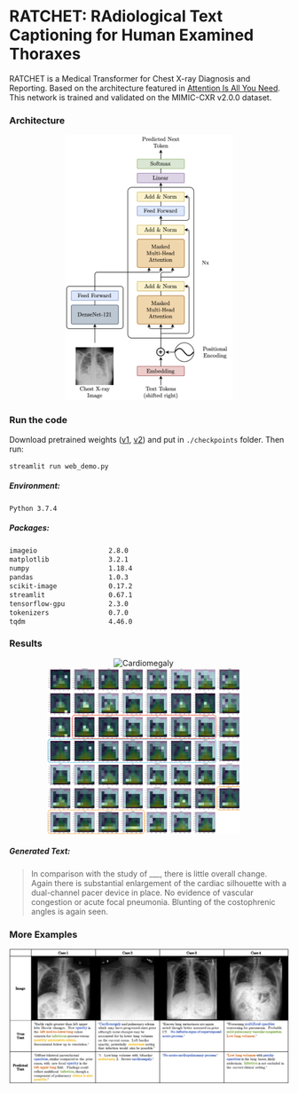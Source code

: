 # RATCHET: RAdiological Text Captioning for Human Examined Thoraxes

RATCHET is a Medical Transformer for Chest X-ray Diagnosis and Reporting. Based on the architecture featured in [Attention Is All You Need](https://papers.nips.cc/paper/7181-attention-is-all-you-need.pdf). This network is trained and validated on the MIMIC-CXR v2.0.0 dataset.


### Architecture

<p align="center">
  <img src="assets/model_transformer.png" alt="RATCHET Architecture" width="300"/>
</p>


### Run the code

Download pretrained weights
([v1](http://www.doc.ic.ac.uk/~bh1511/ratchet_model_weights_202009251103.zip), 
[v2](http://www.doc.ic.ac.uk/~bh1511/ratchet_model_weights_202110181424.zip))
and put in `./checkpoints` folder. Then run:

```
streamlit run web_demo.py
```

##### Environment: 
```
Python 3.7.4
```

##### Packages:
```
imageio                  2.8.0
matplotlib               3.2.1
numpy                    1.18.4
pandas                   1.0.3
scikit-image             0.17.2
streamlit                0.67.1
tensorflow-gpu           2.3.0
tokenizers               0.7.0
tqdm                     4.46.0
```


### Results

<p align="center">
  &nbsp;&nbsp;&nbsp;&nbsp;
  <img src="https://upload.wikimedia.org/wikipedia/commons/7/7a/Cardiomegally.PNG" alt="Cardiomegaly" height="300"/>
  &nbsp;&nbsp;&nbsp;&nbsp;
  &nbsp;&nbsp;&nbsp;&nbsp;
  <img src="assets/attn_plot.png" alt="Cardiomegaly Attention Plot" height="300"/>
  &nbsp;&nbsp;&nbsp;&nbsp;
</p>


##### Generated Text: 

> In comparison with the study of \_\_\_, there is little overall change. Again there is substantial enlargement of the cardiac silhouette with a dual-channel pacer device in place. No evidence of vascular congestion or acute focal pneumonia. Blunting of the costophrenic angles is again seen.


### More Examples

<p align="center">
  <img src="assets/examples.png" alt="More Captioning Examples" max-height="400"/>
</p>
